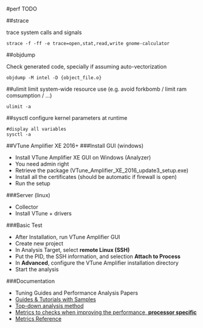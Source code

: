 #perf
TODO

##strace

trace system calls and signals

```shell
strace -f -ff -e trace=open,stat,read,write gnome-calculator
```

##objdump

Check generated code, specially if assuming auto-vectorization

```shell
objdump -M intel -D {object_file.o}
```

##ulimit
limit system-wide resource use (e.g. avoid forkbomb / limit ram comsumption / ...)

```shell
ulimit -a
```

##sysctl
configure kernel parameters at runtime

```shell
#display all variables
sysctl -a
```

##VTune Amplifier XE 2016+
###Install GUI (windows)
- Install VTune Amplifier XE GUI on Windows (Analyzer)
 - You need admin right
 - Retrieve the package (VTune_Amplifier_XE_2016_update3_setup.exe)
 - Install all the certificates (should be automatic if firewall is open)
 - Run the setup

###Server (linux)
- Collector
 - Install VTune + drivers

###Basic Test
- After Installation, run VTune Amplifier GUI
- Create new project
- In Analysis Target, select **remote Linux (SSH)**
- Put the PID, the SSH information, and selection **Attach to Process**
- In **Advanced**, configure the VTune Amplifier installation directory
- Start the analysis

###Documentation
- Tuning Guides and Performance Analysis Papers
 - [Guides & Tutorials with Samples](https://software.intel.com/en-us/intel-vtune-amplifier-xe-support/training)
 - [Top-down analysis method](https://software.intel.com/en-us/top-down-microarchitecture-analysis-method-win)
 - [Metrics to checks when improving the performance, **processor specific**](https://software.intel.com/en-us/articles/processor-specific-performance-analysis-papers)
 - [Metrics Reference](https://software.intel.com/en-us/node/596788)
 
